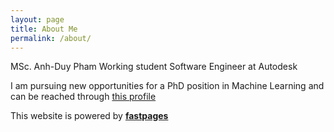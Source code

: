 ```yaml
---
layout: page
title: About Me
permalink: /about/
---
```

MSc. Anh-Duy Pham
Working student Software Engineer at Autodesk

I am pursuing new opportunities for a PhD position in Machine Learning and can be reached through [this profile][1] 

[1]: https://www.linkedin.com/in/duypham1613/

This website is powered by **[fastpages](https://github.com/fastai/fastpages)** 
